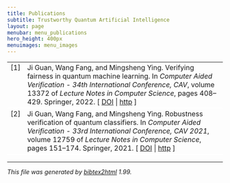 ```yaml
---
title: Publications
subtitle: Trustworthy Quantum Artificial Intelligence
layout: page
menubar: menu_publications
hero_height: 400px
menuimages: menu_images
---
```


<style>
    table tr {
        border-bottom: 2px solid #fff;
    }
</style>



<!-- This document was automatically generated with bibtex2html 1.99
     (see http://www.lri.fr/~filliatr/bibtex2html/),
     with the following command:
     bibtex2html -nodoc -nobibsource -noabstract -nokeywords -html-entities -d -r tqai.bib  -->


<table>

<tr valign="top">
<td align="right" class="bibtexnumber">
[<a name="DBLP:conf/cav/GuanFY22">1</a>]
</td>
<td class="bibtexitem">
Ji&nbsp;Guan, Wang Fang, and Mingsheng Ying.
 Verifying fairness in quantum machine learning.
 In <em>Computer Aided Verification - 34th International Conference,
  CAV</em>, volume 13372 of <em>Lecture Notes in Computer Science</em>, pages
  408&ndash;429. Springer, 2022.
[&nbsp;<a href="http://dx.doi.org/10.1007/978-3-031-13188-2\_20">DOI</a>&nbsp;| 
<a href="https://doi.org/10.1007/978-3-031-13188-2\_20">http</a>&nbsp;]

</td>
</tr>


<tr valign="top">
<td align="right" class="bibtexnumber">
[<a name="DBLP:conf/cav/GuanFY21">2</a>]
</td>
<td class="bibtexitem">
Ji&nbsp;Guan, Wang Fang, and Mingsheng Ying.
 Robustness verification of quantum classifiers.
 In <em>Computer Aided Verification - 33rd International Conference,
  CAV 2021</em>, volume 12759 of <em>Lecture Notes in Computer Science</em>, pages
  151&ndash;174. Springer, 2021.
[&nbsp;<a href="http://dx.doi.org/10.1007/978-3-030-81685-8\_7">DOI</a>&nbsp;| 
<a href="https://doi.org/10.1007/978-3-030-81685-8\_7">http</a>&nbsp;]

</td>
</tr>
</table><hr><p><em>This file was generated by
<a href="http://www.lri.fr/~filliatr/bibtex2html/">bibtex2html</a> 1.99.</em></p>

